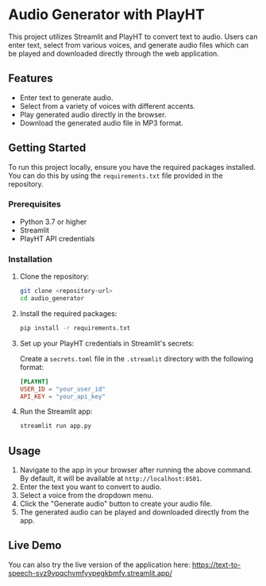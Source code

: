 # Audio Generator with PlayHT

This project utilizes Streamlit and PlayHT to convert text to audio. Users can enter text, select from various voices, and generate audio files which can be played and downloaded directly through the web application.

## Features

- Enter text to generate audio.
- Select from a variety of voices with different accents.
- Play generated audio directly in the browser.
- Download the generated audio file in MP3 format.

## Getting Started

To run this project locally, ensure you have the required packages installed. You can do this by using the `requirements.txt` file provided in the repository.

### Prerequisites

- Python 3.7 or higher
- Streamlit
- PlayHT API credentials

### Installation

1. Clone the repository:
   ```bash
   git clone <repository-url>
   cd audio_generator
   ```

2. Install the required packages:
   ```bash
   pip install -r requirements.txt
   ```

3. Set up your PlayHT credentials in Streamlit's secrets:

   Create a `secrets.toml` file in the `.streamlit` directory with the following format:

   ```toml
   [PLAYHT]
   USER_ID = "your_user_id"
   API_KEY = "your_api_key"
   ```

4. Run the Streamlit app:
   ```bash
   streamlit run app.py
   ```

## Usage

1. Navigate to the app in your browser after running the above command. By default, it will be available at `http://localhost:8501`.
2. Enter the text you want to convert to audio.
3. Select a voice from the dropdown menu.
4. Click the "Generate audio" button to create your audio file.
5. The generated audio can be played and downloaded directly from the app.

## Live Demo

You can also try the live version of the application here: https://text-to-speech-svz9vpqchvmfyvpegkbmfv.streamlit.app/
